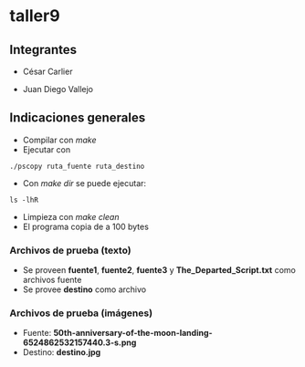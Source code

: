 # taller9

## Integrantes

* César Carlier

* Juan Diego Vallejo


## Indicaciones generales
* Compilar con *make*
* Ejecutar con
```
./pscopy ruta_fuente ruta_destino
```

* Con *make dir* se puede ejecutar:
```
ls -lhR
```
* Limpieza con *make clean*
* El programa copia de a 100 bytes


### Archivos de prueba (texto)
* Se proveen **fuente1**, **fuente2**, **fuente3** y **The_Departed_Script.txt** como archivos fuente
* Se provee **destino** como archivo

### Archivos de prueba (imágenes)
* Fuente: **50th-anniversary-of-the-moon-landing-6524862532157440.3-s.png**
* Destino: **destino.jpg**
